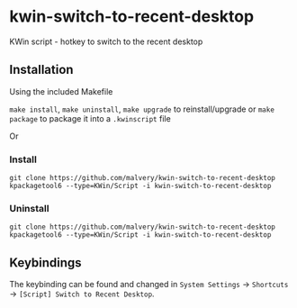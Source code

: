# kwin-switch-to-recent-desktop

KWin script - hotkey to switch to the recent desktop

## Installation

Using the included Makefile

`make install`, `make uninstall`, `make upgrade` to reinstall/upgrade or `make package` to package it into a `.kwinscript` file

Or

### Install

```
git clone https://github.com/malvery/kwin-switch-to-recent-desktop
kpackagetool6 --type=KWin/Script -i kwin-switch-to-recent-desktop
```

### Uninstall

```
git clone https://github.com/malvery/kwin-switch-to-recent-desktop
kpackagetool6 --type=KWin/Script -i kwin-switch-to-recent-desktop
```

## Keybindings

The keybinding can be found and changed in `System Settings` -> `Shortcuts` -> `[Script] Switch to Recent Desktop`.
